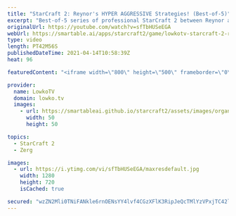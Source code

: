 ```yaml
---
title: "StarCraft 2: Reynor's HYPER AGGRESSIVE Strategies! (Best-of-5)"
excerpt: "Best-of-5 series of professional StarCraft 2 between Reynor and GunGFuBanDa. In this series Reynor decides to play very aggresively as he plays a variety of strategies versus this macro Protoss style. Support my work on Patreon: http://www.patreon.com/lowkotv Become a YouTube member: https://lowko.tv/join"
originalUrl: https://youtube.com/watch?v=sfTbHUSeEGA
webUrl: https://smartable.ai/apps/starcraft2/game/lowkotv-starcraft-2-reynors-hyper-aggressive-strategies-best-of-5/
type: video
length: PT42M56S
publishedDateTime: 2021-04-14T10:58:39Z
heat: 96

featuredContent: "<iframe width=\"800\" height=\"500\" frameborder=\"0\" src=\"https://www.youtube.com/embed/sfTbHUSeEGA\" allow=\"accelerometer; autoplay; encrypted-media; gyroscope; picture-in-picture\" allowfullscreen></iframe>"

provider:
  name: LowkoTV
  domain: lowko.tv
  images:
    - url: https://smartableai.github.io/starcraft2/assets/images/organizations/lowko.tv-50x50.jpg
      width: 50
      height: 50

topics:
  - StarCraft 2
  - Zerg

images:
  - url: https://i.ytimg.com/vi/sfTbHUSeEGA/maxresdefault.jpg
    width: 1280
    height: 720
    isCached: true

secured: "wzZN2Mli0TNiFANkle6rnOENsYY4lvf4CGzXFlK3RipJeQcTMlYzVPxjTC42lLAZHe0jJ8pMEcKCbziB7bWK+WmmN3payhH1Wk93ZdeeBtvQPJMTPGsUHIb5bowlksx0u1NbcuKfmphPvVeJAOIX8OrxPC5M6YwAlTgnVHv9FQIPKOif9gCd/j1SN7M7LfQmWZv9obsCYlX9EtOrPPjbnMA+RFHDaYZYTgTthkXGn9YfPFvuHTUVucjebKjKOEWDT97rfSLy9CChz5F4/ZqJNdblOCAi5guNY6Veyvxf3WZfAi8ByphHg3pePGdlvHSurx5KfgyGZ4GNTHDk5C1sDdCBl2g7j53LTHDuFi4bysj3v6K0YaZqQVF253pnVgHnKV6dWbJYvSI5yvaBLM8fguWK6gR02Uqz/gyL1PK9hiRhH2W6KvCmuaVXtUF9sXKL;07Tn8zqKjIx/K+xr/6lEFA=="
---
```



